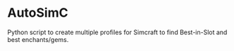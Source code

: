 AutoSimC
========

Python script to create multiple profiles for Simcraft to find Best-in-Slot and best enchants/gems.
